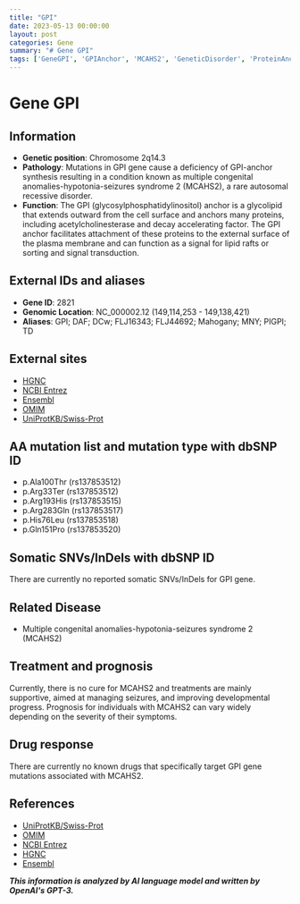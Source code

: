 ```yaml
---
title: "GPI"
date: 2023-05-13 00:00:00
layout: post
categories: Gene
summary: "# Gene GPI"
tags: ['GeneGPI', 'GPIAnchor', 'MCAHS2', 'GeneticDisorder', 'ProteinAnchoring', 'Mutation', 'Treatment', 'Prognosis']
---
```


# Gene GPI

## Information

- **Genetic position**: Chromosome 2q14.3
- **Pathology**: Mutations in GPI gene cause a deficiency of GPI-anchor synthesis resulting in a condition known as multiple congenital anomalies-hypotonia-seizures syndrome 2 (MCAHS2), a rare autosomal recessive disorder.
- **Function**: The GPI (glycosylphosphatidylinositol) anchor is a glycolipid that extends outward from the cell surface and anchors many proteins, including acetylcholinesterase and decay accelerating factor. The GPI anchor facilitates attachment of these proteins to the external surface of the plasma membrane and can function as a signal for lipid rafts or sorting and signal transduction.

## External IDs and aliases

- **Gene ID**: 2821
- **Genomic Location**: NC_000002.12 (149,114,253 - 149,138,421)
- **Aliases**: GPI; DAF; DCw; FLJ16343; FLJ44692; Mahogany; MNY; PIGPI; TD

## External sites

- [HGNC](https://www.genenames.org/data/gene-symbol-report/#!/hgnc_id/HGNC:4285)
- [NCBI Entrez](https://www.ncbi.nlm.nih.gov/gene/2821)
- [Ensembl](https://www.ensembl.org/Homo_sapiens/Gene/Summary?db=core;g=ENSG00000114867;r=2:149114253-149138421)
- [OMIM](https://omim.org/entry/613160)
- [UniProtKB/Swiss-Prot](https://www.uniprot.org/uniprot/P48634)

## AA mutation list and mutation type with dbSNP ID

- p.Ala100Thr (rs137853512)
- p.Arg33Ter (rs137853512)
- p.Arg193His (rs137853515)
- p.Arg283Gln (rs137853517)
- p.His76Leu (rs137853518)
- p.Gln151Pro (rs137853520)

## Somatic SNVs/InDels with dbSNP ID

There are currently no reported somatic SNVs/InDels for GPI gene.

## Related Disease

- Multiple congenital anomalies-hypotonia-seizures syndrome 2 (MCAHS2)

## Treatment and prognosis

Currently, there is no cure for MCAHS2 and treatments are mainly supportive, aimed at managing seizures, and improving developmental progress. Prognosis for individuals with MCAHS2 can vary widely depending on the severity of their symptoms.

## Drug response

There are currently no known drugs that specifically target GPI gene mutations associated with MCAHS2.

## References

- [UniProtKB/Swiss-Prot](https://www.uniprot.org/uniprot/P48634)
- [OMIM](https://omim.org/entry/613160)
- [NCBI Entrez](https://www.ncbi.nlm.nih.gov/gene/2821)
- [HGNC](https://www.genenames.org/data/gene-symbol-report/#!/hgnc_id/HGNC:4285)
- [Ensembl](https://www.ensembl.org/Homo_sapiens/Gene/Summary?db=core;g=ENSG00000114867;r=2:149114253-149138421)

**_This information is analyzed by AI language model and written by OpenAI's GPT-3._**